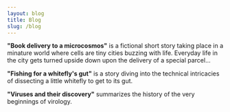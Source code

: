 ```yaml
---
layout: blog
title: Blog
slug: /blog
---
```


**"Book delivery to a microcosmos"** is a fictional short story taking place in a minature world where cells are tiny cities buzzing with life. Everyday life in the city gets turned upside down upon the delivery of a special parcel... 

**"Fishing for a whitefly's gut"** is a story diving into the technical intricacies of dissecting a little whitefly to get to its gut. 

**"Viruses and their discovery"** summarizes the history of the very beginnings of virology.   

<br />
